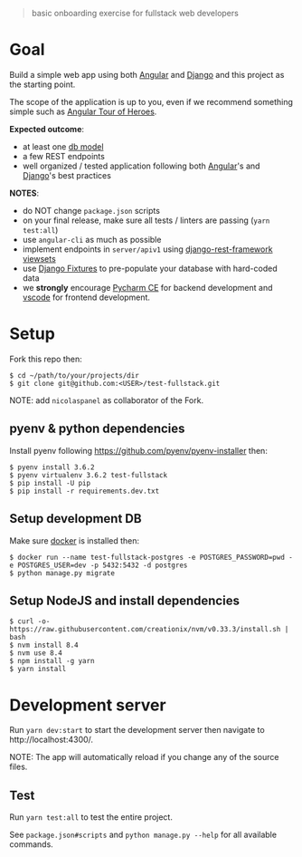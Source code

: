 > basic onboarding exercise for fullstack web developers

# Goal
Build a simple web app using both [Angular](https://angular.io/) and [Django](https://www.djangoproject.com/) and this project as the starting point.

The scope of the application is up to you, even if we recommend something simple such as [Angular Tour of Heroes](https://angular.io/tutorial).

__Expected outcome__:
 - at least one [db model](https://docs.djangoproject.com/en/1.11/topics/db/models/)
 - a few REST endpoints
 - well organized / tested application following both [Angular](https://angular.io/tutorial)'s and [Django](https://www.djangoproject.com/)'s best practices

__NOTES__:
 - do NOT change `package.json` scripts
 - on your final release, make sure all tests / linters are passing (`yarn test:all`)
 - use `angular-cli` as much as possible
 - implement endpoints in `server/apiv1` using [django-rest-framework viewsets](http://www.django-rest-framework.org/api-guide/viewsets/)
 - use [Django Fixtures](https://docs.djangoproject.com/en/1.11/howto/initial-data/) to pre-populate your database with hard-coded data
 - we __strongly__ encourage [Pycharm CE](https://www.jetbrains.com/pycharm/download/) for backend development and [vscode](https://code.visualstudio.com/) for frontend development.


# Setup
Fork this repo then:
```shell
$ cd ~/path/to/your/projects/dir
$ git clone git@github.com:<USER>/test-fullstack.git
```

NOTE: add `nicolaspanel` as collaborator of the Fork.

## pyenv & python dependencies
Install pyenv following https://github.com/pyenv/pyenv-installer then:
```shell
$ pyenv install 3.6.2
$ pyenv virtualenv 3.6.2 test-fullstack
$ pip install -U pip
$ pip install -r requirements.dev.txt
```

## Setup development DB
Make sure [docker](https://docs.docker.com/engine/installation/linux/docker-ce/ubuntu/) is installed then:
```shell
$ docker run --name test-fullstack-postgres -e POSTGRES_PASSWORD=pwd -e POSTGRES_USER=dev -p 5432:5432 -d postgres
$ python manage.py migrate
```

## Setup NodeJS and install dependencies
```shell
$ curl -o- https://raw.githubusercontent.com/creationix/nvm/v0.33.3/install.sh | bash
$ nvm install 8.4
$ nvm use 8.4
$ npm install -g yarn
$ yarn install
```

# Development server

Run `yarn dev:start` to start the development server then navigate to http://localhost:4300/.

NOTE: The app will automatically reload if you change any of the source files.

## Test
Run `yarn test:all` to test the entire project.

See `package.json#scripts` and `python manage.py --help` for all available commands.
